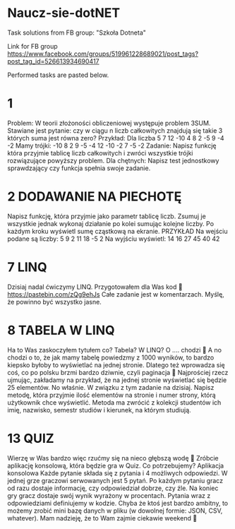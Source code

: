 # Naucz-sie-dotNET
Task solutions from FB group: "Szkoła Dotneta"

Link for FB group
https://www.facebook.com/groups/519961228689021/post_tags?post_tag_id=526613934690417

Performed tasks are pasted below.
# 1
Problem:
W teorii złożoności obliczeniowej występuje problem 3SUM. Stawiane jest pytanie: czy w ciągu n liczb całkowitych znajdują się takie 3 których suma jest równa zero?
Przykład:
Dla liczba 5 7 12 -10 4 8 2 -5 9 -4 -2
Mamy trójki:
-10 8 2
9 -5 -4
12 -10 -2
7 -5 -2
Zadanie:
Napisz funkcję która przyjmie tablicę liczb całkowitych i zwróci wszystkie trójki rozwiązujące powyższy problem.
Dla chętnych:
Napisz test jednostkowy sprawdzający czy funkcja spełnia swoje zadanie.

# 2 DODAWANIE NA PIECHOTĘ
Napisz funkcję, która przyjmie jako parametr tablicę liczb.
Zsumuj je wszystkie jednak wykonaj działanie po kolei sumując kolejne liczby. Po każdym kroku wyświetl sumę cząstkową na ekranie.
PRZYKŁAD
Na wejściu podane są liczby:
5 9 2 11 18 -5 2
Na wyjściu wyświetl:
14
16
27
45
40
42

# 7 LINQ
Dzisiaj nadal ćwiczymy LINQ.
Przygotowałem dla Was kod 🙂
https://pastebin.com/zQg9ehJs
Całe zadanie jest w komentarzach. Myślę, że powinno być wszystko jasne.

# 8 TABELA W LINQ
Ha to Was zaskoczyłem tytułem co? Tabela? W LINQ? O .... chodzi 🙂
A no chodzi o to, że jak mamy tabelę powiedzmy z 1000 wyników, to bardzo kiepsko byłoby to wyświetlać na jednej stronie.
Dlatego też wprowadza się coś, co po polsku brzmi bardzo dziwnie, czyli paginacja 🙂 Najprościej rzecz ujmując, zakładamy na przykład, że na jednej stronie wyświetlać się będzie 25 elementów. No właśnie. W związku z tym zadanie na dzisiaj.
Napisz metodę, która przyjmie ilość elementów na stronie i numer strony, którą użytkownik chce wyświetlić. Metoda ma zwrócić z kolekcji studentów ich imię, nazwisko, semestr studiów i kierunek, na którym studiują.

# 13 QUIZ
Wierzę w Was bardzo więc rzućmy się na nieco głębszą wodę 🙂
Zróbcie aplikację konsolową, która będzie gra w Quiz. Co potrzebujemy?
Aplikacja konsolowa
Każde pytanie składa się z pytania i 4 możliwych odpowiedzi.
W jednej grze graczowi serwowanych jest 5 pytań.
Po każdym pytaniu gracz od razu dostaje informację, czy odpowiedział dobrze, czy źle.
Na koniec gry gracz dostaje swój wynik wyrażony w procentach.
Pytania wraz z odpowiedziami definiujemy w kodzie. Chyba że ktoś jest bardzo ambitny, to możemy zrobić mini bazę danych w pliku (w dowolnej formie: JSON, CSV, whatever).
Mam nadzieję, że to Wam zajmie ciekawie weekend 🙂
